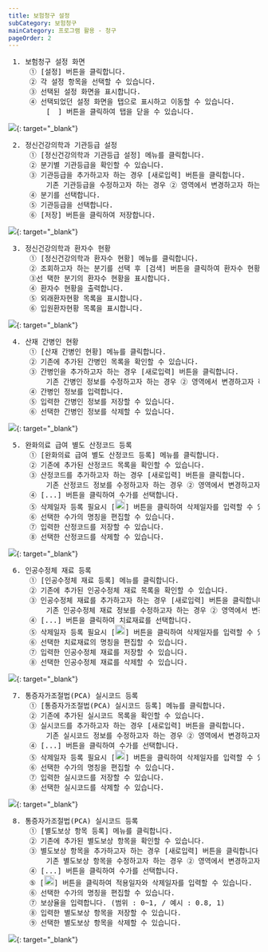 ```yaml
---
title: 보험청구 설정
subCategory: 보험청구
mainCategory: 프로그램 활용 - 청구
pageOrder: 2
---
```


<pre>
 <t2><bold>1. 보험청구 설정 화면</bold></t2>
     ① [설정] 버튼을 클릭합니다.
     ② 각 설정 항목을 선택할 수 있습니다.
     ③ 선택된 설정 화면을 표시합니다.
     ④ 선택되었던 설정 화면을 탭으로 표시하고 이동할 수 있습니다.
         [<img src="/images/{{page.url}}_btn_1.png"  width="15" height="15">] 버튼을 클릭하여 탭을 닫을 수 있습니다.
</pre>

[![](/images/{{page.url}}_1.png)](/images/{{page.url}}_1.png){: target="_blank"}

<pre>
 <t2><bold>2. 정신건강의학과 기관등급 설정</bold></t2>
     ① [정신건강의학과 기관등급 설정] 메뉴를 클릭합니다.
     ② 분기별 기관등급을 확인할 수 있습니다.
     ③ 기관등급을 추가하고자 하는 경우 [새로입력] 버튼을 클릭합니다.
         기존 기관등급을 수정하고자 하는 경우 ② 영역에서 변경하고자 하는 행을 선택합니다.
     ④ 분기를 선택합니다.
     ⑤ 기관등급을 선택합니다.
     ⑥ [저장] 버튼을 클릭하여 저장합니다.
</pre>

[![](/images/{{page.url}}_2.png)](/images/{{page.url}}_2.png){: target="_blank"}

<pre>
 <t2><bold>3. 정신건강의학과 환자수 현황</bold></t2>
     ① [정신건강의학과 환자수 현황] 메뉴를 클릭합니다.
     ② 조회하고자 하는 분기를 선택 후 [검색] 버튼을 클릭하여 환자수 현황을 확인할 수 있습니다.
     ③선 택한 분기의 환자수 현황을 표시합니다.
     ④ 환자수 현황을 출력합니다.
     ⑤ 외래환자현황 목록을 표시합니다.
     ⑥ 입원환자현황 목록을 표시합니다.
</pre>

[![](/images/{{page.url}}_3.png)](/images/{{page.url}}_3.png){: target="_blank"}

<pre>
 <t2><bold>4. 산재 간병인 현황</bold></t2>
     ① [산재 간병인 현황] 메뉴를 클릭합니다.
     ② 기존에 추가된 간병인 목록을 확인할 수 있습니다.
     ③ 간병인을 추가하고자 하는 경우 [새로입력] 버튼을 클릭합니다.
         기존 간병인 정보를 수정하고자 하는 경우 ② 영역에서 변경하고자 하는 행을 선택합니다.
     ④ 간병인 정보를 입력합니다.
     ⑤ 입력한 간병인 정보를 저장할 수 있습니다.
     ⑥ 선택한 간병인 정보를 삭제할 수 있습니다.
</pre>

[![](/images/{{page.url}}_4.png)](/images/{{page.url}}_4.png){: target="_blank"}

<pre>
 <t2><bold>5. 완화의료 급여 별도 산정코드 등록</bold></t2>
     ① [완화의료 급여 별도 산정코드 등록] 메뉴를 클릭합니다.
     ② 기존에 추가된 산정코드 목록을 확인할 수 있습니다.
     ③ 산정코드를 추가하고자 하는 경우 [새로입력] 버튼을 클릭합니다.
         기존 산정코드 정보를 수정하고자 하는 경우 ② 영역에서 변경하고자 하는 행을 선택합니다.
     ④ [...] 버튼을 클릭하여 수가를 선택합니다.
     ⑤ 삭제일자 등록 필요시 [<img src="/images/{{page.url}}_btn_2.png"  width="20" height="20">] 버튼을 클릭하여 삭제일자를 입력할 수 있습니다.
     ⑥ 선택한 수가의 명칭을 편집할 수 있습니다.
     ⑦ 입력한 산정코드를 저장할 수 있습니다.
     ⑧ 선택한 산정코드를 삭제할 수 있습니다.
</pre>

[![](/images/{{page.url}}_5.png)](/images/{{page.url}}_5.png){: target="_blank"}

<pre>
 <t2><bold>6. 인공수정체 재료 등록</bold></t2>
     ① [인공수정체 재료 등록] 메뉴를 클릭합니다.
     ② 기존에 추가된 인공수정체 재료 목록을 확인할 수 있습니다.
     ③ 인공수정체 재료를 추가하고자 하는 경우 [새로입력] 버튼을 클릭합니다.
         기존 인공수정체 재료 정보를 수정하고자 하는 경우 ② 영역에서 변경하고자 하는 행을 선택합니다.
     ④ [...] 버튼을 클릭하여 치료재료를 선택합니다.
     ⑤ 삭제일자 등록 필요시 [<img src="/images/{{page.url}}_btn_2.png"  width="20" height="20">] 버튼을 클릭하여 삭제일자를 입력할 수 있습니다.
     ⑥ 선택한 치료재료의 명칭을 편집할 수 있습니다.
     ⑦ 입력한 인공수정체 재료를 저장할 수 있습니다.
     ⑧ 선택한 인공수정체 재료를 삭제할 수 있습니다.
</pre>

[![](/images/{{page.url}}_6.png)](/images/{{page.url}}_6.png){: target="_blank"}

<pre>
 <t2><bold>7. 통증자가조절법(PCA) 실시코드 등록</bold></t2>
     ① [통증자가조절법(PCA) 실시코드 등록] 메뉴를 클릭합니다.
     ② 기존에 추가된 실시코드 목록을 확인할 수 있습니다.
     ③ 실시코드를 추가하고자 하는 경우 [새로입력] 버튼을 클릭합니다.
         기존 실시코드 정보를 수정하고자 하는 경우 ② 영역에서 변경하고자 하는 행을 선택합니다.
     ④ [...] 버튼을 클릭하여 수가를 선택합니다.
     ⑤ 삭제일자 등록 필요시 [<img src="/images/{{page.url}}_btn_2.png"  width="20" height="20">] 버튼을 클릭하여 삭제일자를 입력할 수 있습니다.
     ⑥ 선택한 수가의 명칭을 편집할 수 있습니다.
     ⑦ 입력한 실시코드를 저장할 수 있습니다.
     ⑧ 선택한 실시코드를 삭제할 수 있습니다.
</pre>

[![](/images/{{page.url}}_7.png)](/images/{{page.url}}_7.png){: target="_blank"}

<pre>
 <t2><bold>8. 통증자가조절법(PCA) 실시코드 등록</bold></t2>
     ① [별도보상 항목 등록] 메뉴를 클릭합니다.
     ② 기존에 추가된 별도보상 항목을 확인할 수 있습니다.
     ③ 별도보상 항목을 추가하고자 하는 경우 [새로입력] 버튼을 클릭합니다.
         기존 별도보상 항목을 수정하고자 하는 경우 ② 영역에서 변경하고자 하는 행을 선택합니다.    
     ④ [...] 버튼을 클릭하여 수가를 선택합니다. 
     ⑤ [<img src="/images/{{page.url}}_btn_2.png"  width="20" height="20">] 버튼을 클릭하여 적용일자와 삭제일자를 입력할 수 있습니다.
     ⑥ 선택한 수가의 명칭을 편집할 수 있습니다.
     ⑦ 보상율을 입력합니다. (범위 : 0~1, / 예시 : 0.8, 1)
     ⑧ 입력한 별도보상 항목을 저장할 수 있습니다.
     ⑨ 선택한 별도보상 항목을 삭제할 수 있습니다.
</pre>

[![](/images/{{page.url}}_8.png)](/images/{{page.url}}_8.png){: target="_blank"}


